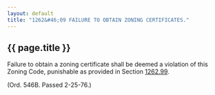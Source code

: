 ```yaml
---
layout: default 
title: "1262&#46;09 FAILURE TO OBTAIN ZONING CERTIFICATES."
---
```


{{ page.title }}
----------------

Failure to obtain a zoning certificate shall be deemed a violation of
this Zoning Code, punishable as provided in Section
[1262.99](4da6057d.html).

(Ord. 546B. Passed 2-25-76.)
